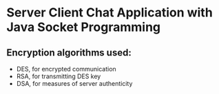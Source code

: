 # Server Client Chat Application with Java Socket Programming
## Encryption algorithms used:
- DES, for encrypted communication
- RSA, for transmitting DES key
- DSA, for measures of server authenticity
